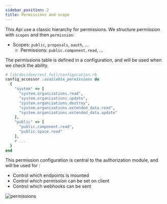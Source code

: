 ```yaml
---
sidebar_position: 2
title: Permissions and scope
---
```


This Api use a classic hierarchy for permissions. 
We structure permission with `scopes` and then `permission`: 

- Scopes: `public`, `proposals`, `oauth`, ...
  - Permissions: `public.component.read`, ...

The permissions table is defined in a configuration, and will be used when we check the ability. 
```ruby
# lib/decidim/rest_full/configuration.rb
config_accessor :available_permissions do
  {
    "system" => [
      "system.organizations.read",
      "system.organizations.update",
      "system.organizations.destroy",
      "system.organizations.extended_data.read",
      "system.organizations.extended_data.update"
    ],
    "public" => [
      "public.component.read",
      "public.space.read"
    ],
    # ...
  }
end
``` 

This permission configuration is central to the authorization module, and will be used for : 
- Control which endpoints is mounted
- Control which permission can be set on client
- Control which webhooks can be sent

![permissions](/c4/images/structurizr-permission-flow.png)